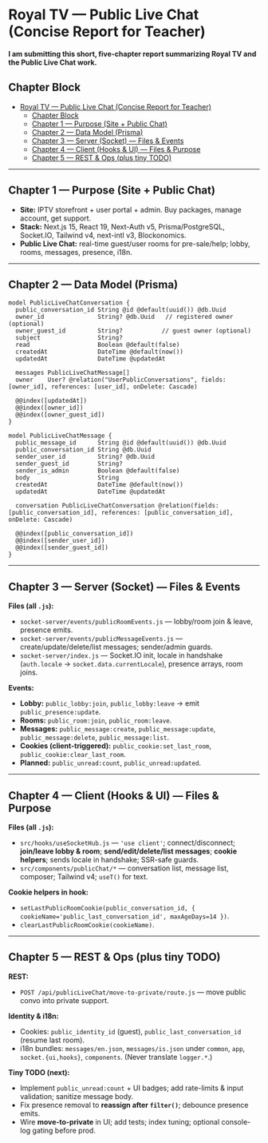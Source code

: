 # Royal TV — Public Live Chat (Concise Report for Teacher)

**I am submitting this short, five-chapter report summarizing Royal TV and the Public Live Chat work.**

## Chapter Block
- [Royal TV — Public Live Chat (Concise Report for Teacher)](#royal-tv--public-live-chat-concise-report-for-teacher)
  - [Chapter Block](#chapter-block)
  - [ Chapter 1 — Purpose (Site + Public Chat)](#-chapter-1--purpose-site--public-chat)
  - [ Chapter 2 — Data Model (Prisma)](#-chapter-2--data-model-prisma)
  - [ Chapter 3 — Server (Socket) — Files \& Events](#-chapter-3--server-socket--files--events)
  - [ Chapter 4 — Client (Hooks \& UI) — Files \& Purpose](#-chapter-4--client-hooks--ui--files--purpose)
  - [ Chapter 5 — REST \& Ops (plus tiny TODO)](#-chapter-5--rest--ops-plus-tiny-todo)

---

## <a id="en-ch1"></a> Chapter 1 — Purpose (Site + Public Chat)
- **Site:** IPTV storefront + user portal + admin. Buy packages, manage account, get support.
- **Stack:** Next.js 15, React 19, Next-Auth v5, Prisma/PostgreSQL, Socket.IO, Tailwind v4, next-intl v3, Blockonomics.
- **Public Live Chat:** real-time guest/user rooms for pre-sale/help; lobby, rooms, messages, presence, i18n.

---

## <a id="en-ch2"></a> Chapter 2 — Data Model (Prisma)
```prisma
model PublicLiveChatConversation {
  public_conversation_id String @id @default(uuid()) @db.Uuid
  owner_id               String? @db.Uuid   // registered owner (optional)
  owner_guest_id         String?           // guest owner (optional)
  subject                String?
  read                   Boolean @default(false)
  createdAt              DateTime @default(now())
  updatedAt              DateTime @updatedAt

  messages PublicLiveChatMessage[]
  owner    User? @relation("UserPublicConversations", fields: [owner_id], references: [user_id], onDelete: Cascade)

  @@index([updatedAt])
  @@index([owner_id])
  @@index([owner_guest_id])
}

model PublicLiveChatMessage {
  public_message_id      String @id @default(uuid()) @db.Uuid
  public_conversation_id String @db.Uuid
  sender_user_id         String? @db.Uuid
  sender_guest_id        String?
  sender_is_admin        Boolean @default(false)
  body                   String
  createdAt              DateTime @default(now())
  updatedAt              DateTime @updatedAt

  conversation PublicLiveChatConversation @relation(fields: [public_conversation_id], references: [public_conversation_id], onDelete: Cascade)

  @@index([public_conversation_id])
  @@index([sender_user_id])
  @@index([sender_guest_id])
}
```

---

## <a id="en-ch3"></a> Chapter 3 — Server (Socket) — Files & Events
**Files (all `.js`):**
- `socket-server/events/publicRoomEvents.js` — lobby/room join & leave, presence emits.
- `socket-server/events/publicMessageEvents.js` — create/update/delete/list messages; sender/admin guards.
- `socket-server/index.js` — Socket.IO init, locale in handshake (`auth.locale` → `socket.data.currentLocale`), presence arrays, room joins.

**Events:**
- **Lobby:** `public_lobby:join`, `public_lobby:leave` → emit `public_presence:update`.
- **Rooms:** `public_room:join`, `public_room:leave`.
- **Messages:** `public_message:create`, `public_message:update`, `public_message:delete`, `public_message:list`.
- **Cookies (client-triggered):** `public_cookie:set_last_room`, `public_cookie:clear_last_room`.
- **Planned:** `public_unread:count`, `public_unread:updated`.

---

## <a id="en-ch4"></a> Chapter 4 — Client (Hooks & UI) — Files & Purpose
**Files (all `.js`):**
- `src/hooks/useSocketHub.js` — `'use client'`; connect/disconnect; **join/leave lobby & room**; **send/edit/delete/list messages**; **cookie helpers**; sends locale in handshake; SSR-safe guards.
- `src/components/publicChat/*` — conversation list, message list, composer; Tailwind v4; `useT()` for text.

**Cookie helpers in hook:**
- `setLastPublicRoomCookie(public_conversation_id, { cookieName='public_last_conversation_id', maxAgeDays=14 })`.
- `clearLastPublicRoomCookie(cookieName)`.

---

## <a id="en-ch5"></a> Chapter 5 — REST & Ops (plus tiny TODO)
**REST:**
- `POST /api/publicLiveChat/move-to-private/route.js` — move public convo into private support.

**Identity & i18n:**
- Cookies: `public_identity_id` (guest), `public_last_conversation_id` (resume last room).
- i18n bundles: `messages/en.json`, `messages/is.json` under `common`, `app`, `socket.{ui,hooks}`, `components`. (Never translate `logger.*`.)

**Tiny TODO (next):**
- Implement `public_unread:count` + UI badges; add rate-limits & input validation; sanitize message body.
- Fix presence removal to **reassign after `filter()`**; debounce presence emits.
- Wire **move-to-private** in UI; add tests; index tuning; optional console-log gating before prod.
